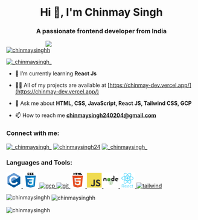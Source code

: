<h1 align="center">Hi 👋, I'm Chinmay Singh</h1>
<h3 align="center">A passionate frontend developer from India</h3>
<img align="right" alt"coding" width="400" src="https://camo.githubusercontent.com/7de37139d0b4c1ce40865e799b446c0e963a3dd8fb68d239707237c40604fa3d/68747470733a2f2f63646e2e6472696262626c652e636f6d2f75736572732f3733303730332f73637265656e73686f74732f363538313234332f6176656e746f2e676966">


<p align="left"> <a href="https://github.com/ryo-ma/github-profile-trophy"><img src="https://github-profile-trophy.vercel.app/?username=chinmaysinghh" alt="chinmaysinghh" /></a> </p>

<p align="left"> <a href="https://twitter.com/_chinmaysingh_" target="blank"><img src="https://img.shields.io/twitter/follow/_chinmaysingh_?logo=twitter&style=for-the-badge" alt="_chinmaysingh_" /></a> </p>

- 🌱 I’m currently learning **React Js**

- 👨‍💻 All of my projects are available at [https://chinmay-dev.vercel.app/](https://chinmay-dev.vercel.app/)

- 💬 Ask me about **HTML, CSS, JavaScript, React JS, Tailwind CSS, GCP**

- 📫 How to reach me **chinmaysingh240204@gmail.com**

<h3 align="left">Connect with me:</h3>
<p align="left">
<a href="https://twitter.com/_chinmaysingh_" target="blank"><img align="center" src="https://raw.githubusercontent.com/rahuldkjain/github-profile-readme-generator/master/src/images/icons/Social/twitter.svg" alt="_chinmaysingh_" height="30" width="40" /></a>
<a href="https://linkedin.com/in/chinmaysingh24" target="blank"><img align="center" src="https://raw.githubusercontent.com/rahuldkjain/github-profile-readme-generator/master/src/images/icons/Social/linked-in-alt.svg" alt="chinmaysingh24" height="30" width="40" /></a>
<a href="https://instagram.com/_chinmaysingh_" target="blank"><img align="center" src="https://raw.githubusercontent.com/rahuldkjain/github-profile-readme-generator/master/src/images/icons/Social/instagram.svg" alt="_chinmaysingh_" height="30" width="40" /></a>
</p>

<h3 align="left">Languages and Tools:</h3>
<p align="left"> <a href="https://www.cprogramming.com/" target="_blank" rel="noreferrer"> <img src="https://raw.githubusercontent.com/devicons/devicon/master/icons/c/c-original.svg" alt="c" width="40" height="40"/> </a> <a href="https://www.w3schools.com/css/" target="_blank" rel="noreferrer"> <img src="https://raw.githubusercontent.com/devicons/devicon/master/icons/css3/css3-original-wordmark.svg" alt="css3" width="40" height="40"/> </a> <a href="https://cloud.google.com" target="_blank" rel="noreferrer"> <img src="https://www.vectorlogo.zone/logos/google_cloud/google_cloud-icon.svg" alt="gcp" width="40" height="40"/> </a> <a href="https://git-scm.com/" target="_blank" rel="noreferrer"> <img src="https://www.vectorlogo.zone/logos/git-scm/git-scm-icon.svg" alt="git" width="40" height="40"/> </a> <a href="https://www.w3.org/html/" target="_blank" rel="noreferrer"> <img src="https://raw.githubusercontent.com/devicons/devicon/master/icons/html5/html5-original-wordmark.svg" alt="html5" width="40" height="40"/> </a> <a href="https://developer.mozilla.org/en-US/docs/Web/JavaScript" target="_blank" rel="noreferrer"> <img src="https://raw.githubusercontent.com/devicons/devicon/master/icons/javascript/javascript-original.svg" alt="javascript" width="40" height="40"/> </a> <a href="https://nodejs.org" target="_blank" rel="noreferrer"> <img src="https://raw.githubusercontent.com/devicons/devicon/master/icons/nodejs/nodejs-original-wordmark.svg" alt="nodejs" width="40" height="40"/> </a> <a href="https://reactjs.org/" target="_blank" rel="noreferrer"> <img src="https://raw.githubusercontent.com/devicons/devicon/master/icons/react/react-original-wordmark.svg" alt="react" width="40" height="40"/> </a> <a href="https://tailwindcss.com/" target="_blank" rel="noreferrer"> <img src="https://www.vectorlogo.zone/logos/tailwindcss/tailwindcss-icon.svg" alt="tailwind" width="40" height="40"/> </a> </p>

<p><img align="left" src="https://github-readme-stats.vercel.app/api/top-langs?username=chinmaysinghh&show_icons=true&locale=en&layout=compact" alt="chinmaysinghh" /></p>

<p>&nbsp;<img align="center" src="https://github-readme-stats.vercel.app/api?username=chinmaysinghh&show_icons=true&locale=en" alt="chinmaysinghh" /></p>

<p><img align="center" src="https://github-readme-streak-stats.herokuapp.com/?user=chinmaysinghh&" alt="chinmaysinghh" /></p>
